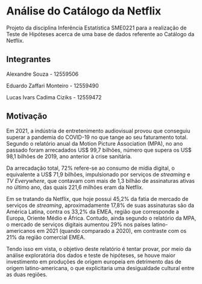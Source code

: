 # Análise do Catálogo da Netflix
Projeto da disciplina Inferência Estatística SME0221 para a realização de Teste de Hipóteses acerca de uma base de dados referente ao Catálogo da Netflix.

## Integrantes
Alexandre Souza - 12559506

Eduardo Zaffari Monteiro - 12559490

Lucas Ivars Cadima Ciziks - 12559472

## Motivação
Em 2021, a indústria de entretenimento audiovisual provou que conseguiu superar a pandemia do COVID-19 no que tange ao seu faturamento total. Segundo o relatório anual da Motion Picture Association (MPA), no ano passado foram arrecadados US$ 99,7 bilhões, número que supera os US$ 98,1 bilhões de 2019, ano anterior à crise sanitária. 

Da arrecadação total, 72% refere-se ao consumo de mídia digital, o equivalente a US$ 71,9 bilhões, impulsionado por serviços de *streaming* e *TV Everywhere*, que contavam com mais de 1,3 bilhão de assinaturas ativas no último ano, das quais 221,6 milhões eram da Netflix.

Em se tratando da Netflix, que hoje possui 45,2% da fatia de mercado de serviços de *streaming*, aproximadamente 17,8% de suas assinaturas são da América Latina, contra os 33,2% da EMEA, região que corresponde a Europa, Oriente Médio e África. Contudo, ainda segundo o relatório da MPA, o mercado de serviços digitais aumentou 29% nos países latino-americanos em 2021 (quando comparado a 2020), em contraste com os  21% da região comercial EMEA.

Tendo isso em vista, o objetivo deste relatório é tentar provar, por meio da análise exploratória dos dados e teste de hipóteses, se  houve maior investimento em produções de origem europeia em detrimento das de origem latino-americana, o que explicitaria uma desigualdade cultural entre as duas regiões.
